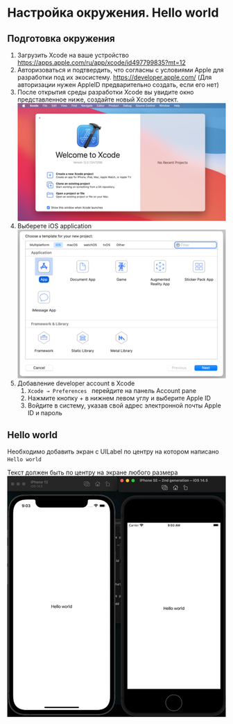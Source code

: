 # Настройка окружения. Hello world 

## Подготовка окружения
1. Загрузить Xcode на ваше устройство
https://apps.apple.com/ru/app/xcode/id497799835?mt=12
2. Авторизоваться и подтвердить, что согласны с условиями Apple для разработки под их экосистему.
https://developer.apple.com/ (Для авторизации нужен AppleID предварительно создать, если его нет)
3. После открытия среды разработки Xcode вы увидите окно представленное ниже, создайте новый Xcode проект.
 ![](./Images/1.png)
4. Выберете iOS application
 ![](./Images/2.png)
5. Добавление developer account в Xcode
    1. ```Xcode → Preferences ``` 
перейдите на панель Account pane
    2. Нажмите кнопку + в нижнем левом углу и выберите Apple ID
    3. Войдите в систему, указав свой адрес электронной почты Apple ID и пароль 
## Hello world 
Необходимо добавить экран с UILabel по центру на котором написано ```Hello world```

Текст должен быть по центру на экране любого размера 
![](./Images/3.jpg)